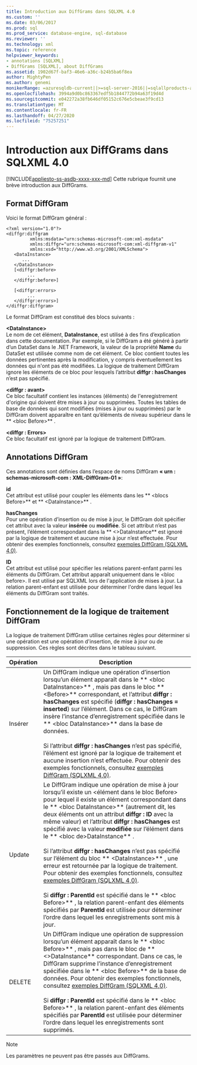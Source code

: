 ```yaml
---
title: Introduction aux DiffGrams dans SQLXML 4.0
ms.custom: ''
ms.date: 03/06/2017
ms.prod: sql
ms.prod_service: database-engine, sql-database
ms.reviewer: ''
ms.technology: xml
ms.topic: reference
helpviewer_keywords:
- annotations [SQLXML]
- DiffGrams [SQLXML], about DiffGrams
ms.assetid: 1902d67f-baf3-46e6-a36c-b24b5ba6f8ea
author: MightyPen
ms.author: genemi
monikerRange: =azuresqldb-current||>=sql-server-2016||=sqlallproducts-allversions||>=sql-server-linux-2017||=azuresqldb-mi-current
ms.openlocfilehash: 3994a9d0bc863367edf5b1844772b94a63f19d4d
ms.sourcegitcommit: e042272a38fb646df05152c676e5cbeae3f9cd13
ms.translationtype: MT
ms.contentlocale: fr-FR
ms.lasthandoff: 04/27/2020
ms.locfileid: "75257251"
---
```

# <a name="introduction-to-diffgrams-in-sqlxml-40"></a>Introduction aux DiffGrams dans SQLXML 4.0
[!INCLUDE[appliesto-ss-asdb-xxxx-xxx-md](../../../includes/appliesto-ss-asdb-xxxx-xxx-md.md)]
  Cette rubrique fournit une brève introduction aux DiffGrams.  
  
## <a name="diffgram-format"></a>Format DiffGram  
 Voici le format DiffGram général :  
  
```  
<?xml version="1.0"?>  
<diffgr:diffgram   
         xmlns:msdata="urn:schemas-microsoft-com:xml-msdata"  
         xmlns:diffgr="urn:schemas-microsoft-com:xml-diffgram-v1"  
         xmlns:xsd="http://www.w3.org/2001/XMLSchema">  
   <DataInstance>  
      ...  
   </DataInstance>  
   [<diffgr:before>  
        ...  
   </diffgr:before>]  
  
   [<diffgr:errors>  
        ...  
   </diffgr:errors>]  
</diffgr:diffgram>  
```  
  
 Le format DiffGram est constitué des blocs suivants :  
  
 **\<DataInstance>**  
 Le nom de cet élément, **DataInstance**, est utilisé à des fins d’explication dans cette documentation. Par exemple, si le DiffGram a été généré à partir d’un DataSet dans le .NET Framework, la valeur de la propriété **Name** du DataSet est utilisée comme nom de cet élément. Ce bloc contient toutes les données pertinentes après la modification, y compris éventuellement les données qui n'ont pas été modifiées. La logique de traitement DiffGram ignore les éléments de ce bloc pour lesquels l’attribut **diffgr : hasChanges** n’est pas spécifié.  
  
 **\<diffgr : avant>**  
 Ce bloc facultatif contient les instances (éléments) de l'enregistrement d'origine qui doivent être mises à jour ou supprimées. Toutes les tables de base de données qui sont modifiées (mises à jour ou supprimées) par le DiffGram doivent apparaître en tant qu’éléments de niveau supérieur dans le ** \<bloc Before>** .  
  
 **\<diffgr : Errors>**  
 Ce bloc facultatif est ignoré par la logique de traitement DiffGram.  
  
## <a name="diffgram-annotations"></a>Annotations DiffGram  
 Ces annotations sont définies dans l’espace de noms DiffGram **« urn : schemas-microsoft-com : XML-DiffGram-01 »**:  
  
 **id**  
 Cet attribut est utilisé pour coupler les éléments dans les ** \<blocs Before>** et ** \<DataInstance>** .  
  
 **hasChanges**  
 Pour une opération d’insertion ou de mise à jour, le DiffGram doit spécifier cet attribut avec la valeur **insérée** ou **modifiée**. Si cet attribut n’est pas présent, l’élément correspondant dans la ** \<>DataInstance** est ignoré par la logique de traitement et aucune mise à jour n’est effectuée. Pour obtenir des exemples fonctionnels, consultez [exemples DiffGram &#40;SQLXML 4,0&#41;](../../../relational-databases/sqlxml-annotated-xsd-schemas-xpath-queries/diffgram/diffgram-examples-sqlxml-4-0.md).  
  
 **ID**  
 Cet attribut est utilisé pour spécifier les relations parent-enfant parmi les éléments du DiffGram. Cet attribut apparaît uniquement dans le \<bloc before>. Il est utilisé par SQLXML lors de l'application de mises à jour. La relation parent-enfant est utilisée pour déterminer l'ordre dans lequel les éléments du DiffGram sont traités.  
  
## <a name="understanding-the-diffgram-processing-logic"></a>Fonctionnement de la logique de traitement DiffGram  
 La logique de traitement DiffGram utilise certaines règles pour déterminer si une opération est une opération d'insertion, de mise à jour ou de suppression. Ces règles sont décrites dans le tableau suivant.  
  
|Opération|Description|  
|---------------|-----------------|  
|Insérer|Un DiffGram indique une opération d’insertion lorsqu’un élément apparaît dans le ** \<bloc DataInstance>** , mais pas dans le bloc ** \<Before>** correspondant, et l’attribut **diffgr : hasChanges** est spécifié (**diffgr : hasChanges = inserted**) sur l’élément. Dans ce cas, le DiffGram insère l’instance d’enregistrement spécifiée dans le ** \<bloc DataInstance>** dans la base de données.<br /><br /> Si l’attribut **diffgr : hasChanges** n’est pas spécifié, l’élément est ignoré par la logique de traitement et aucune insertion n’est effectuée. Pour obtenir des exemples fonctionnels, consultez [exemples DiffGram &#40;SQLXML 4,0&#41;](../../../relational-databases/sqlxml-annotated-xsd-schemas-xpath-queries/diffgram/diffgram-examples-sqlxml-4-0.md).|  
|Update|Le DiffGram indique une opération de mise à jour lorsqu’il existe un \<élément dans le bloc Before> pour lequel il existe un élément correspondant dans le ** \<bloc DataInstance>** (autrement dit, les deux éléments ont un attribut **diffgr : ID** avec la même valeur) et l’attribut **diffgr : hasChanges** est spécifié avec la valeur **modifiée** sur l’élément dans le ** \<bloc de>DataInstance** .<br /><br /> Si l’attribut **diffgr : hasChanges** n’est pas spécifié sur l’élément du bloc ** \<DataInstance>** , une erreur est retournée par la logique de traitement. Pour obtenir des exemples fonctionnels, consultez [exemples DiffGram &#40;SQLXML 4,0&#41;](../../../relational-databases/sqlxml-annotated-xsd-schemas-xpath-queries/diffgram/diffgram-examples-sqlxml-4-0.md).<br /><br /> Si **diffgr : ParentId** est spécifié dans le ** \<bloc Before>** , la relation parent-enfant des éléments spécifiés par **ParentId** est utilisée pour déterminer l’ordre dans lequel les enregistrements sont mis à jour.|  
|DELETE|Un DiffGram indique une opération de suppression lorsqu’un élément apparaît dans le ** \<bloc Before>** , mais pas dans le bloc de ** \<>DataInstance** correspondant. Dans ce cas, le DiffGram supprime l’instance d’enregistrement spécifiée dans le ** \<bloc Before>** de la base de données. Pour obtenir des exemples fonctionnels, consultez [exemples DiffGram &#40;SQLXML 4,0&#41;](../../../relational-databases/sqlxml-annotated-xsd-schemas-xpath-queries/diffgram/diffgram-examples-sqlxml-4-0.md).<br /><br /> Si **diffgr : ParentId** est spécifié dans le ** \<bloc Before>** , la relation parent-enfant des éléments spécifiés par **ParentId** est utilisée pour déterminer l’ordre dans lequel les enregistrements sont supprimés.|  
  
> [!NOTE]  
>  Les paramètres ne peuvent pas être passés aux DiffGrams.  
  
  
